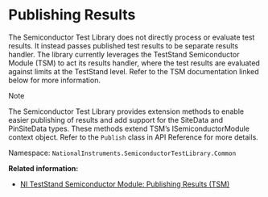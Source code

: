 # Publishing Results

The Semiconductor Test Library does not directly process or evaluate test results. It instead passes published test results to be separate results handler. The library currently leverages the TestStand Semiconductor Module (TSM) to act its results handler, where the test results are evaluated against limits at the TestStand level. Refer to the TSM documentation linked below for more information.

> [!NOTE]
> The Semiconductor Test Library provides extension methods to enable easier publishing of results and add support for the SiteData and PinSiteData types. These methods extend TSM’s ISemiconductorModule context object. Refer to the `Publish` class in API Reference for more details.
>
> Namespace: `NationalInstruments.SemiconductorTestLibrary.Common`

**Related information:**

- [NI TestStand Semiconductor Module: Publishing Results (TSM)](https://www.ni.com/docs/en-US/bundle/teststand-semiconductor-module/page/publishing-results.html)
